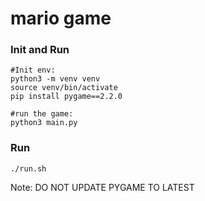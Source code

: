 # mario game


### Init and Run

    #Init env:
    python3 -m venv venv
    source venv/bin/activate
    pip install pygame==2.2.0

    #run the game:
    python3 main.py

### Run

    ./run.sh

Note: DO NOT UPDATE PYGAME TO LATEST
